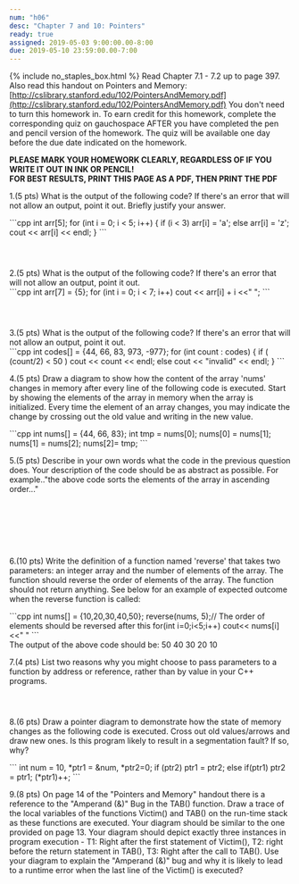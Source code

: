 ```yaml
---
num: "h06"
desc: "Chapter 7 and 10: Pointers"
ready: true
assigned: 2019-05-03 9:00:00.00-8:00
due: 2019-05-10 23:59:00.00-7:00
---
```

{% include no_staples_box.html %}
Read Chapter 7.1 - 7.2 up to page 397. Also read this handout on Pointers and Memory: [http://cslibrary.stanford.edu/102/PointersAndMemory.pdf](http://cslibrary.stanford.edu/102/PointersAndMemory.pdf) You don't need to turn this homework in. To earn credit for this homework, complete the corresponding quiz on gauchospace AFTER you have completed the pen and pencil version of the homework. The quiz will be available one day before the due date indicated on the homework.

<b>PLEASE MARK YOUR HOMEWORK CLEARLY, REGARDLESS OF IF YOU WRITE IT OUT IN INK OR PENCIL!<br/>
FOR BEST RESULTS, PRINT THIS PAGE AS A PDF, THEN PRINT THE PDF</b>


1.(5 pts) What is the output of the following code? If there's an error that will not allow an output, point it out. Briefly justify your answer.

<div markdown="1">
```cpp
int arr[5];
for (int i = 0; i < 5; i++) {
  if (i < 3) arr[i] = 'a';
  else arr[i] = 'z';
  cout << arr[i] << endl;  }
```
</div>
<div style="margin-bottom:4em"></div>
2.(5 pts) What is the output of the following code? If there's an error that will not allow an output, point it out.

<div markdown="1">
```cpp
int arr[7] = {5};
for (int i = 0; i < 7; i++)
  cout << arr[i] + i <<" ";
```
</div>
<div style="margin-bottom:4em"></div>
3.(5 pts) What is the output of the following code? If there's an error that will not allow an output, point it out.

<div markdown="1">
```cpp
int codes[] = {44, 66, 83, 973, -977};
for (int count : codes) {
  if ( (count/2) < 50 )
    cout << count << endl;
  else cout << "invalid" << endl; }
```
</div>

<div class="pagebreak"></div>

4.(5 pts) Draw a diagram to show how the content of the array 'nums' changes in memory after every line of the following code is executed. Start by showing the elements of the array in memory when the array is initialized. Every time the element of an array changes, you may indicate the change by crossing out the old value and writing in the new value.

<div markdown="1">
```cpp
int nums[] = {44, 66, 83};
int tmp = nums[0];
nums[0] = nums[1];
nums[1] = nums[2];
nums[2]= tmp;
```
</div>

5.(5 pts) Describe in your own words what the code in the previous question does. Your description of the code should be as abstract as possible. For example.."the above code sorts the elements of the array in ascending order..."

<div style="margin-bottom:8em"></div>

6.(10 pts) Write the definition of a function named 'reverse' that takes two parameters: an integer array and the number of elements of the array. The function should reverse the order of elements of the array. The function should not return anything. See below for an example of expected outcome when the reverse function is called:

<div markdown="1">
```cpp
int nums[] = {10,20,30,40,50};
reverse(nums, 5);// The order of elements should be reversed after this
for(int i=0;i<5;i++)
   cout<< nums[i]<<" "
```
</div>
The output of the above code should be: 50 40 30 20 10
<div class="pagebreak"></div>

7.(4 pts) List two reasons why you might choose to pass parameters to a function by address or reference, rather than by value in your C++ programs.
<div style="margin-bottom:4em"></div>

8.(6 pts) Draw a pointer diagram to demonstrate how the state of memory changes as the following code is executed. Cross out old values/arrows and draw new ones. Is this program likely to result in a segmentation fault? If so, why?
<div style="margin-bottom:1em"></div>

<div markdown="1">
```
   int num = 10, *ptr1 = &num, *ptr2=0;
   if (ptr2) ptr1 = ptr2;
   else if(ptr1) ptr2 = ptr1;
   (*ptr1)++;
```   

</div>

9.(8 pts) On page 14 of the "Pointers and Memory" handout there is a reference to the "Amperand (&)" Bug in the TAB() function. Draw a trace of the local variables of the functions Victim() and TAB() on the run-time stack as these functions are executed. Your diagram should be similar to the one provided on page 13. Your diagram should depict exactly three instances in program execution - T1: Right after the first statement of Victim(), T2: right before the return statement in TAB(), T3: Right after the call to TAB(). Use your diagram to explain the "Amperand (&)" bug and why it is likely to lead to a runtime error when the last line of the Victim() is executed?
<div style="margin-bottom:20em"></div>

<div class="pagebreak"></div>

